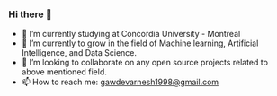 ### Hi there 👋

- 🔭 I’m currently studying at Concordia University - Montreal
- 🌱 I’m currently to grow in the field of Machine learning, Artificial Intelligence, and Data Science. 
- 👯 I’m looking to collaborate on any open source projects related to above mentioned field.
- 📫 How to reach me: gawdevarnesh1998@gmail.com
